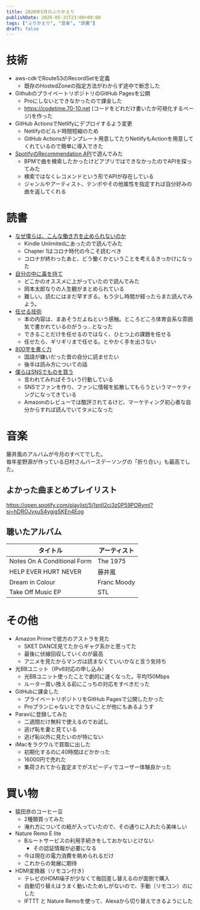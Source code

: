 ```yaml
---
title: 2020年5月のふりかえり
publishDate: 2020-05-31T23:00+09:00
tags: ["ふりかえり", "音楽", "読書"]
draft: false
---
```


# 技術

- aws-cdkでRoute53のRecordSetを定義
  - 既存のHostedZoneの指定方法がわからず途中で断念した
- GithubのプライベートリポジトリのGitHub Pagesを公開
  - Proにしないとできなかったので課金した
  - https://codetime.70-10.net (コードをどれだけ書いたか可視化するページ)を作った
- GitHub ActionsでNetlifyにデプロイするよう変更
  - Netlifyのビルド時間短縮のため
  - GitHub Actionsがテンプレート用意してたりNetlifyもActionを用意してくれているので簡単に導入できた
- [SpotifyのRecommendation API](https://developer.spotify.com/documentation/web-api/reference/browse/get-recommendations/)で遊んでみた
  - BPMで曲を検索したかったけどアプリではできなかったのでAPIを探ってみた
  - 検索ではなくレコメンドという形でAPIが存在している
  - ジャンルやアーティスト、テンポやその他属性を指定すれば自分好みの曲を返してくれる

# 読書

- [なぜ僕らは、こんな働き方を止められないのか](https://www.amazon.co.jp/dp/B07Y4XXH7J)
  - Kindle Unlimitedにあったので読んでみた
  - Chapter 1はコロナ時代の今こそ読むべき
  - コロナが終わったあと、どう働くかということを考えるきっかけになった
- [自分の中に毒を持て](https://www.amazon.co.jp/dp/B079VNN2FX)
  - どこかのオススメに上がっていたので読んでみた
  - 岡本太郎なりの人生観がまとめられている
  - 難しい。読むにはまだ早すぎる。もう少し時間が経ったらまた読んでみよう。
- [任せる技術](https://www.amazon.co.jp/dp/B00D6D1DYK/)
  - 本の内容は、まあそうだよねという感触。ところどころ体育会系な雰囲気で書かれているのがうっ…となった
  - できることだけを任せるのではなく、ひとつ上の課題を任せる
  - 任せたら、ギリギリまで任せる。とやかく手を出さない
- [800字を書く力](https://www.amazon.co.jp/dp/B00FPGWB5G/)
  - 国語が嫌いだった昔の自分に読ませたい
  - 後半は読み方についての話
- [僕らはSNSでものを買う](https://www.amazon.co.jp/dp/B07WC7YJBM/)
  - 言われてみればそういう行動している
  - SNSでファンを作り、ファンに情報を拡散してもらうというマーケティングになってきている
  - Amazonのレビューでは酷評されてるけど、マーケティング初心者な自分からすれば読んでいてタメになった

# 音楽

藤井風のアルバムが今月のすべてでした。  
毎年星野源が作っている日村さんバースデーソングの「折り合い」も最高でした。

## よかった曲まとめプレイリスト

https://open.spotify.com/playlist/5i1snlI2ci3z0P59PORymI?si=hDROJvxuS4ygjgSKEn4Eog

## 聴いたアルバム

| タイトル                    | アーティスト |
| --------------------------- | ------------ |
| Notes On A Conditional Form | The 1975     |
| HELP EVER HURT NEVER        | 藤井風       |
| Dream in Colour             | Franc Moody  |
| Take Off Music EP           | STL          |

# その他

- Amazon Primeで彼方のアストラを見た
  - SKET DANCE見てたからギャグ系かと思ってた
  - 最後に伏線回収していくのが最高
  - アニメを見たからマンガは読まなくていいかなと言う気持ち
- 光BBユニット（IPv6対応の申し込み）
  - 光BBユニット使ったことで劇的に速くなった。平均150Mbps
  - ルーター買い換える前にこっちの対応をすべきだった
- GitHubに課金した
  - プライベートリポジトリをGitHub Pagesで公開したかった
  - Proプランじゃないとできないことが他にもあるようす
- Paraviに登録してみた
  - 二週間だけ無料で使えるのでお試し
  - 逃げ恥を妻と見ている
  - 逃げ恥以外に見たいのが特にない
- iMacをラクウルで買取に出した
  - 初期化するのに40時間ほどかかった
  - 16000円で売れた
  - 集荷されてから査定までがスピーディでユーザー体験良かった

# 買い物

- 猿田彦のコーヒー豆
  - 2種類買ってみた
  - 淹れ方についての紙が入っていたので、その通りに入れたら美味しい
- Nature Remo E lite
  - Bルートサービスの利用手続きをしておかないとけない
    - その認証情報が必要になる
  - 今は現在の電力消費を眺められるだけ
  - これからの発展に期待
- HDMI変換器（リモコン付き）
  - テレビのHDMI端子が少なくて毎回差し替えるのが面倒で購入
  - 自動切り替えはうまく動いたためしがないので、手動（リモコン）のにした
  - IFTTT と Nature Remoを使って、Alexaから切り替えできるようにした
